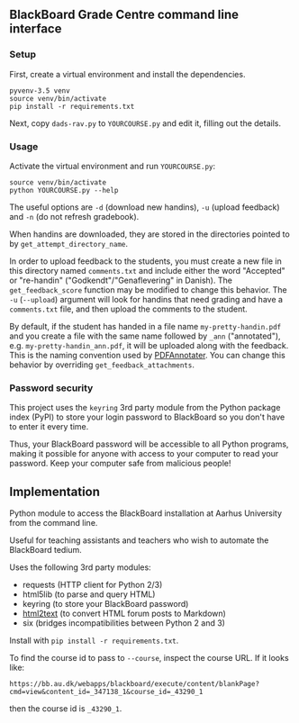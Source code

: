 ## BlackBoard Grade Centre command line interface

### Setup

First, create a virtual environment and install the dependencies.

```
pyvenv-3.5 venv
source venv/bin/activate
pip install -r requirements.txt
```

Next, copy `dads-rav.py` to `YOURCOURSE.py`
and edit it, filling out the details.

### Usage

Activate the virtual environment and run `YOURCOURSE.py`:

```
source venv/bin/activate
python YOURCOURSE.py --help
```

The useful options are `-d` (download new handins),
`-u` (upload feedback) and `-n` (do not refresh gradebook).

When handins are downloaded, they are stored in the directories
pointed to by `get_attempt_directory_name`.

In order to upload feedback to the students, you must create a new file in this
directory named `comments.txt` and include either the word "Accepted"
or "re-handin" ("Godkendt"/"Genaflevering" in Danish).
The `get_feedback_score` function may be modified to change this behavior.
The `-u` (`--upload`) argument will look for handins that need grading
and have a `comments.txt` file, and then upload the comments to the student.

By default, if the student has handed in a file name `my-pretty-handin.pdf`
and you create a file with the same name followed by `_ann` ("annotated"),
e.g. `my-pretty-handin_ann.pdf`, it will be uploaded along with the feedback.
This is the naming convention used by
[PDFAnnotater](https://github.com/Mortal/pdfannotater).
You can change this behavior by overriding `get_feedback_attachments`.


### Password security

This project uses the `keyring` 3rd party module from the Python package index (PyPI)
to store your login password to BlackBoard so you don't have to enter it every time.

Thus, your BlackBoard password will be accessible to all Python programs,
making it possible for anyone with access to your computer to read your
password. Keep your computer safe from malicious people!


## Implementation

Python module to access the BlackBoard installation at Aarhus University
from the command line.

Useful for teaching assistants and teachers who wish to automate the BlackBoard
tedium.

Uses the following 3rd party modules:

* requests (HTTP client for Python 2/3)
* html5lib (to parse and query HTML)
* keyring (to store your BlackBoard password)
* [html2text](https://github.com/Alir3z4/html2text) (to convert HTML forum posts to Markdown)
* six (bridges incompatibilities between Python 2 and 3)

Install with `pip install -r requirements.txt`.

To find the course id to pass to `--course`,
inspect the course URL. If it looks like:

`https://bb.au.dk/webapps/blackboard/execute/content/blankPage?cmd=view&content_id=_347138_1&course_id=_43290_1`

then the course id is `_43290_1`.
